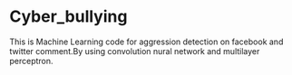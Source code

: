 # Cyber_bullying
This is Machine Learning code for aggression detection on facebook and twitter comment.By using convolution nural network and multilayer perceptron.

